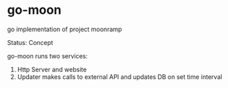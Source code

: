 # go-moon
go implementation of project moonramp 

Status: Concept

go-moon runs two services:

1. Http Server and website 
2. Updater makes calls to external API and updates DB on set time interval

